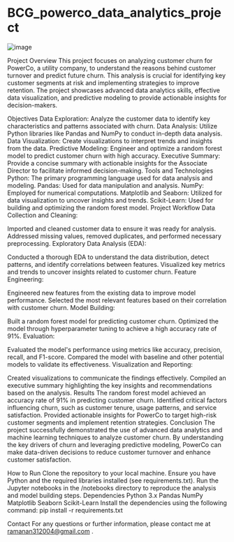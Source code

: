 # BCG_powerco_data_analytics_project

![image](https://github.com/user-attachments/assets/64633d96-8589-4a5a-8af8-5695b9953e5a)


Project Overview
This project focuses on analyzing customer churn for PowerCo, a utility company, to understand the reasons behind customer turnover and predict future churn. This analysis is crucial for identifying key customer segments at risk and implementing strategies to improve retention. The project showcases advanced data analytics skills, effective data visualization, and predictive modeling to provide actionable insights for decision-makers.

Objectives
Data Exploration: Analyze the customer data to identify key characteristics and patterns associated with churn.
Data Analysis: Utilize Python libraries like Pandas and NumPy to conduct in-depth data analysis.
Data Visualization: Create visualizations to interpret trends and insights from the data.
Predictive Modeling: Engineer and optimize a random forest model to predict customer churn with high accuracy.
Executive Summary: Provide a concise summary with actionable insights for the Associate Director to facilitate informed decision-making.
Tools and Technologies
Python: The primary programming language used for data analysis and modeling.
Pandas: Used for data manipulation and analysis.
NumPy: Employed for numerical computations.
Matplotlib and Seaborn: Utilized for data visualization to uncover insights and trends.
Scikit-Learn: Used for building and optimizing the random forest model.
Project Workflow
Data Collection and Cleaning:

Imported and cleaned customer data to ensure it was ready for analysis.
Addressed missing values, removed duplicates, and performed necessary preprocessing.
Exploratory Data Analysis (EDA):

Conducted a thorough EDA to understand the data distribution, detect patterns, and identify correlations between features.
Visualized key metrics and trends to uncover insights related to customer churn.
Feature Engineering:

Engineered new features from the existing data to improve model performance.
Selected the most relevant features based on their correlation with customer churn.
Model Building:

Built a random forest model for predicting customer churn.
Optimized the model through hyperparameter tuning to achieve a high accuracy rate of 91%.
Evaluation:

Evaluated the model's performance using metrics like accuracy, precision, recall, and F1-score.
Compared the model with baseline and other potential models to validate its effectiveness.
Visualization and Reporting:

Created visualizations to communicate the findings effectively.
Compiled an executive summary highlighting the key insights and recommendations based on the analysis.
Results
The random forest model achieved an accuracy rate of 91% in predicting customer churn.
Identified critical factors influencing churn, such as customer tenure, usage patterns, and service satisfaction.
Provided actionable insights for PowerCo to target high-risk customer segments and implement retention strategies.
Conclusion
The project successfully demonstrated the use of advanced data analytics and machine learning techniques to analyze customer churn. By understanding the key drivers of churn and leveraging predictive modeling, PowerCo can make data-driven decisions to reduce customer turnover and enhance customer satisfaction.

How to Run
Clone the repository to your local machine.
Ensure you have Python and the required libraries installed (see requirements.txt).
Run the Jupyter notebooks in the /notebooks directory to reproduce the analysis and model building steps.
Dependencies
Python 3.x
Pandas
NumPy
Matplotlib
Seaborn
Scikit-Learn
Install the dependencies using the following command:
pip install -r requirements.txt

Contact
For any questions or further information, please contact me at ramanan312004@gmail.com .
